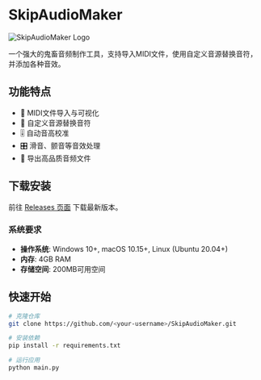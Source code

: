 # SkipAudioMaker

![SkipAudioMaker Logo](assets/branding/about_logo.png)

一个强大的鬼畜音频制作工具，支持导入MIDI文件，使用自定义音源替换音符，并添加各种音效。

## 功能特点

- 🎹 MIDI文件导入与可视化
- 🎵 自定义音源替换音符
- 🎚️ 自动音高校准
- 🎛️ 滑音、颤音等音效处理
- 💾 导出高品质音频文件

## 下载安装

前往 [Releases 页面](https://github.com/Skipoad/SkipAudioMaker/releases) 下载最新版本。

### 系统要求
- **操作系统**: Windows 10+, macOS 10.15+, Linux (Ubuntu 20.04+)
- **内存**: 4GB RAM
- **存储空间**: 200MB可用空间

## 快速开始

```bash
# 克隆仓库
git clone https://github.com/<your-username>/SkipAudioMaker.git

# 安装依赖
pip install -r requirements.txt

# 运行应用
python main.py
